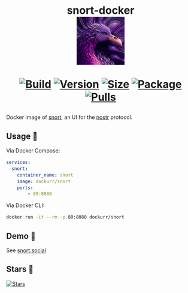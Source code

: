 <h1 align="center">snort-docker<br />
<div align="center">
<a href="https://github.com/dockur/snort"><img src="https://raw.githubusercontent.com/dockur/snort/master/.github/logo.png" title="Logo" style="max-width:100%;" width="128" heigth="128"/></a>
</div>
<div align="center">
  
[![Build]][build_url]
[![Version]][tag_url]
[![Size]][tag_url]
[![Package]][pkg_url]
[![Pulls]][hub_url]

</div></h1>

Docker image of [snort](https://github.com/v0l/snort), an UI for the [nostr](https://github.com/nostr-protocol/nostr) protocol.

## Usage  🐳

Via Docker Compose:

```yaml
services:
  snort:
    container_name: snort
    image: dockurr/snort
    ports:
        - 80:8080
```

Via Docker CLI:

```bash
docker run -it --rm -p 80:8080 dockurr/snort
```

## Demo 👀

  See [snort.social](https://snort.social)

## Stars 🌟
[![Stars](https://starchart.cc/dockur/snort.svg?variant=adaptive)](https://starchart.cc/dockur/snort)

[build_url]: https://github.com/dockur/snort/
[hub_url]: https://hub.docker.com/r/dockurr/snort/
[tag_url]: https://hub.docker.com/r/dockurr/snort/tags
[pkg_url]: https://github.com/dockur/snort/pkgs/container/snort

[Build]: https://github.com/dockur/snort/actions/workflows/build.yml/badge.svg
[Size]: https://img.shields.io/docker/image-size/dockurr/snort/latest?color=066da5&label=size
[Pulls]: https://img.shields.io/docker/pulls/dockurr/snort.svg?style=flat&label=pulls&logo=docker
[Version]: https://img.shields.io/docker/v/dockurr/snort/latest?arch=amd64&sort=semver&color=066da5
[Package]: https://img.shields.io/badge/dynamic/json?url=https%3A%2F%2Fraw.githubusercontent.com%2Fipitio%2Fghcr-pulls%2Fmaster%2Findex.json&query=%24%5B%3F(%40.owner%3D%3D%22dockur%22%20%26%26%20%40.repo%3D%3D%22snort%22%20%26%26%20%40.image%3D%3D%22snort%22)%5D.pulls&logo=github&style=flat&color=066da5&label=pulls
